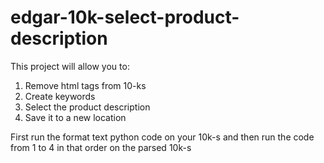 # edgar-10k-select-product-description

This project will allow you to:
  1) Remove html tags from 10-ks
  2) Create keywords
  3) Select the product description
  4) Save it to a new location

First run the format text python code on your 10k-s and then run the code from 1 to 4 in that order on the parsed 10k-s
